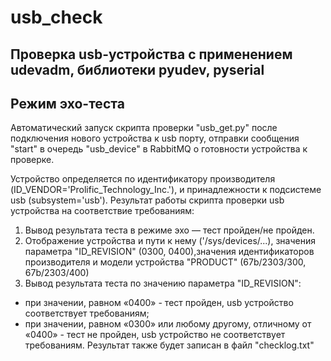 # usb_check
## Проверка usb-устройства с применением udevadm, библиотеки pyudev, pyserial
## Режим эхо-теста 
Автоматический запуск скрипта проверки "usb_get.py" после подключения нового устройства к usb порту,
отправки сообщения "start" в очередь "usb_device" в RabbitMQ о готовности устройства к проверке.

Устройство определяется по идентификатору производителя (ID_VENDOR='Prolific_Technology_Inc.'), и принадлежности к подсистеме usb (subsystem='usb').
Результат работы скрипта проверки usb устройства на соответствие требованиям:
1. Вывод результата теста в режиме эхо — тест пройден/не пройден. 
2. Отображение устройства и пути к нему ('/sys/devices/...), значения параметра "ID_REVISION" (0300, 0400),значения идентификаторов производителя и модели устройства "PRODUCT" (67b/2303/300, 67b/2303/400)
3. Вывод результата теста по значению  параметра "ID_REVISION":
- при значении, равном «0400» - тест пройден, usb устройство соответствует требованиям;
- при значении, равном «0300» или любому другому, отличному от «0400» - тест не пройден, usb устройство не соответствует требованиям. 
Результат также будет записан в файл "checklog.txt"
